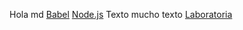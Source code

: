 Hola md
[Babel](https://jestjs.io/es-ES/docs/getting-started#usando-babel)
[Node.js](https://overapi.com/nodejs)
Texto mucho texto
[Laboratoria](https://laboratoria-dev004-oh.youcanbook.me/service/jsps/cal.jsp?cal=3a786801-902d-47fb-8dd3-0b7db5754dbb&ini=1683228322651&team=any) 